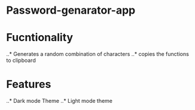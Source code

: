 # Password-genarator-app
# Fucntionality
..* Generates a random combination of characters 
..* copies the functions to clipboard
# Features 
..* Dark mode Theme
..* Light mode theme
